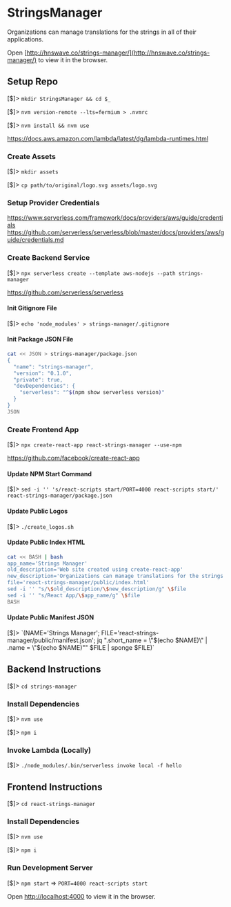# StringsManager

Organizations can manage translations for the strings in all of their applications.

Open [http://hnswave.co/strings-manager/](http://hnswave.co/strings-manager/) to view it in the browser.

## Setup Repo

[$]> `mkdir StringsManager && cd $_`

[$]> `nvm version-remote --lts=fermium > .nvmrc`

[$]> `nvm install && nvm use`

https://docs.aws.amazon.com/lambda/latest/dg/lambda-runtimes.html

### Create Assets

[$]> `mkdir assets`

[$]> `cp path/to/original/logo.svg assets/logo.svg`

### Setup Provider Credentials

https://www.serverless.com/framework/docs/providers/aws/guide/credentials
https://github.com/serverless/serverless/blob/master/docs/providers/aws/guide/credentials.md

### Create Backend Service

[$]> `npx serverless create --template aws-nodejs --path strings-manager`

https://github.com/serverless/serverless

#### Init Gitignore File

[$]> `echo 'node_modules' > strings-manager/.gitignore`

#### Init Package JSON File

```bash
cat << JSON > strings-manager/package.json
{
  "name": "strings-manager",
  "version": "0.1.0",
  "private": true,
  "devDependencies": {
    "serverless": "^$(npm show serverless version)"
  }
}
JSON
```

### Create Frontend App

[$]> `npx create-react-app react-strings-manager --use-npm`

https://github.com/facebook/create-react-app

#### Update NPM Start Command

[$]> `sed -i '' 's/react-scripts start/PORT=4000 react-scripts start/' react-strings-manager/package.json`

#### Update Public Logos

[$]> `./create_logos.sh`

#### Update Public Index HTML

```bash
cat << BASH | bash
app_name='Strings Manager'
old_description='Web site created using create-react-app'
new_description='Organizations can manage translations for the strings in all of their applications'
file='react-strings-manager/public/index.html'
sed -i '' "s/\$old_description/\$new_description/g" \$file
sed -i '' "s/React App/\$app_name/g" \$file
BASH
```

#### Update Public Manifest JSON

[$]> `(NAME='Strings Manager'; FILE='react-strings-manager/public/manifest.json'; jq ".short_name = \"$(echo $NAME)\" | .name = \"$(echo $NAME)\"" $FILE | sponge $FILE)`

## Backend Instructions

[$]> `cd strings-manager`

### Install Dependencies

[$]> `nvm use`

[$]> `npm i`

### Invoke Lambda (Locally)

[$]> `./node_modules/.bin/serverless invoke local -f hello`

## Frontend Instructions

[$]> `cd react-strings-manager`

### Install Dependencies

[$]> `nvm use`

[$]> `npm i`

### Run Development Server

[$]> `npm start` => `PORT=4000 react-scripts start`

Open [http://localhost:4000](http://localhost:4000) to view it in the browser.
